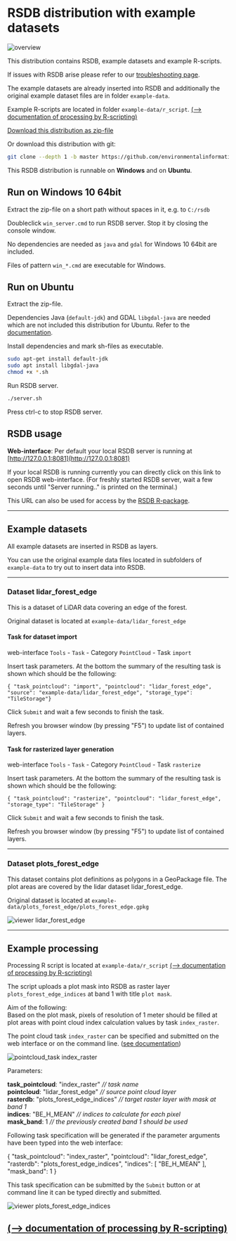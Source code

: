 # RSDB distribution with example datasets

![overview](images/overview.jpg)

This distribution contains RSDB, example datasets and example R-scripts.

If issues with RSDB arise please refer to our [troubleshooting page](https://github.com/environmentalinformatics-marburg/rsdb/wiki/Troubleshooting).

The example datasets are already inserted into RSDB and additionally the original example dataset files are in folder `example-data`.

Example R-scripts are located in folder `example-data/r_script`. [(--> documentation of processing by R-scripting)](processing.md)




[Download this distribution as zip-file](https://github.com/environmentalinformatics-marburg/rsdb-data/archive/master.zip)

Or download this distribution with git:
```bash
git clone --depth 1 -b master https://github.com/environmentalinformatics-marburg/rsdb-data.git
```

This RSDB distribution is runnable on **Windows** and on **Ubuntu**. 

## Run on Windows 10 64bit

Extract the zip-file on a short path without spaces in it, e.g. to `C:/rsdb`

Doubleclick `win_server.cmd` to run RSDB server. Stop it by closing the console window.

No dependencies are needed as `java` and `gdal` for Windows 10 64bit are included.

Files of pattern `win_*.cmd` are executable for Windows.

## Run on Ubuntu

Extract the zip-file.

Dependencies Java (`default-jdk`) and GDAL `libgdal-java` are needed which are not included this distribution for Ubuntu. Refer to the [documentation](https://environmentalinformatics-marburg.github.io/rsdb/docs/server_installation).

Install dependencies and mark sh-files as executable.
```bash
sudo apt-get install default-jdk
sudo apt install libgdal-java
chmod +x *.sh
```

Run RSDB server.
```bash
./server.sh
```
Press ctrl-c to stop RSDB server.

## RSDB usage

**Web-interface**: Per default your local RSDB server is running at [http://127.0.0.1:8081](http://127.0.0.1:8081)

If your local RSDB is running currently you can directly click on this link to open RSDB web-interface. (For freshly started RSDB server, wait a few seconds until "Server running.." is printed on the terminal.)

This URL can also be used for access by the [RSDB R-package](https://environmentalinformatics-marburg.github.io/rsdb/docs/r_package_installation).


---
## Example datasets

All example datasets are inserted in RSDB as layers.

You can use the original example data files located in subfolders of `example-data` to try out to insert data into RSDB.

---
### Dataset lidar_forest_edge

This is a dataset of LiDAR data covering an edge of the forest.

Original dataset is located at `example-data/lidar_forest_edge`

#### Task for dataset import

web-interface `Tools` - `Task` - Category `PointCloud` - Task `import`

Insert task parameters. At the bottom the summary of the resulting task is shown which should be the following:

`{ "task_pointcloud": "import", "pointcloud": "lidar_forest_edge", "source": "example-data/lidar_forest_edge", "storage_type": "TileStorage"} `

Click `Submit` and wait a few seconds to finish the task.

Refresh you browser window (by pressing "F5") to update list of contained layers.

#### Task for rasterized layer generation

web-interface `Tools` - `Task` - Category `PointCloud` - Task `rasterize`

Insert task parameters. At the bottom the summary of the resulting task is shown which should be the following:

`{ "task_pointcloud": "rasterize", "pointcloud": "lidar_forest_edge", "storage_type": "TileStorage" }`

Click `Submit` and wait a few seconds to finish the task.

Refresh you browser window (by pressing "F5") to update list of contained layers.

---
### Dataset plots_forest_edge

This dataset contains plot definitions as polygons in a GeoPackage file. The plot areas are covered by the lidar dataset lidar_forest_edge.

Original dataset is located at `example-data/plots_forest_edge/plots_forest_edge.gpkg`

![viewer lidar_forest_edge](images/viewer_lidar_forest_edge.png)

---
## Example processing

Processing R script is located at `example-data/r_script`
[(--> documentation of processing by R-scripting)](processing.md)

The script uploads a plot mask into RSDB as raster layer `plots_forest_edge_indices` at band 1 with title `plot mask`.

Aim of the following:  
Based on the plot mask, pixels of resolution of 1 meter should be filled at plot areas with point cloud index calculation values by task `index_raster`.

The point cloud task `index_raster` can be specified and submitted on the web interface or on the command line. ([see documentation](https://environmentalinformatics-marburg.github.io/rsdb/docs/tasks/))

![pointcloud_task index_raster](images/pointcloud_task_index_raster.png)

Parameters:

**task_pointcloud**: "index_raster" *// task name*  
**pointcloud**: "lidar_forest_edge" *// source point cloud layer*  
**rasterdb**: "plots_forest_edge_indices" *// target raster layer with mask at band 1*  
**indices**: "BE_H_MEAN" *// indices to calculate for each pixel*  
**mask_band**: 1 *// the previously created band 1 should be used*  

Following task specification will be generated if the parameter arguments have been typed into the web interface:

{ "task_pointcloud": "index_raster", "pointcloud": "lidar_forest_edge", "rasterdb": "plots_forest_edge_indices", "indices": [ "BE_H_MEAN" ], "mask_band": 1 }

This task specification can be submitted by the `Submit` button or at command line it can be typed directly and submitted.

![viewer plots_forest_edge_indices](images/viewer_plots_forest_edge_indices.png)


## [(--> documentation of processing by R-scripting)](processing.md)
